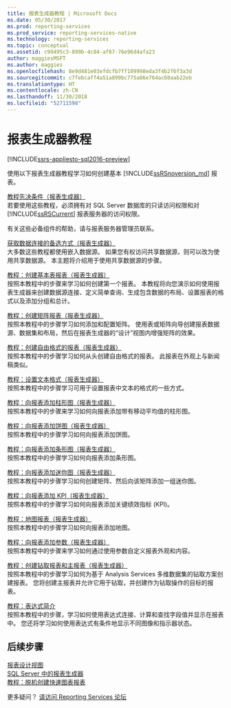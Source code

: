 ```yaml
---
title: 报表生成器教程 | Microsoft Docs
ms.date: 05/30/2017
ms.prod: reporting-services
ms.prod_service: reporting-services-native
ms.technology: reporting-services
ms.topic: conceptual
ms.assetid: c99495c3-899b-4c84-af87-76e96d4afa23
author: maggiesMSFT
ms.author: maggies
ms.openlocfilehash: 8e9d481e03efdcfb7ff109998eda3f4b2f6f3a3d
ms.sourcegitcommit: c7febcaff4a51a899bc775a86e764ac60aab22eb
ms.translationtype: HT
ms.contentlocale: zh-CN
ms.lasthandoff: 11/30/2018
ms.locfileid: "52711598"
---
```

# <a name="report-builder-tutorials"></a>报表生成器教程

[!INCLUDE[ssrs-appliesto-sql2016-preview](../includes/ssrs-appliesto-sql2016-preview.md)]

使用以下报表生成器教程学习如何创建基本 [!INCLUDE[ssRSnoversion_md](../includes/ssrsnoversion-md.md)] 报表。  
  
[教程先决条件（报表生成器）](../reporting-services/prerequisites-for-tutorials-report-builder.md)  
若要使用这些教程，必须拥有对 SQL Server 数据库的只读访问权限和对 [!INCLUDE[ssRSCurrent](../includes/ssrscurrent-md.md)] 报表服务器的访问权限。  
  
有关这些必备组件的帮助，请与报表服务器管理员联系。  
  
[获取数据连接的备选方式（报表生成器）](../reporting-services/alternative-ways-to-get-a-data-connection-report-builder.md)  
大多数这些教程都使用嵌入数据源。 如果您有权访问共享数据源，则可以改为使用共享数据源。 本主题将介绍用于使用共享数据源的步骤。  
  
[教程：创建基本表报表（报表生成器）](../reporting-services/tutorial-creating-a-basic-table-report-report-builder.md)  
按照本教程中的步骤来学习如何创建第一个报表。 本教程将向您演示如何使用报表生成器来创建数据源连接、定义简单查询、生成包含数据的布局、设置报表的格式以及添加分组和总计。  
  
[教程：创建矩阵报表（报表生成器）](../reporting-services/tutorial-creating-a-matrix-report-report-builder.md)  
按照本教程中的步骤学习如何添加和配置矩阵。 使用表或矩阵向导创建报表数据源、数据集和布局，然后在报表生成器的“设计”视图内增强矩阵的效果。  
  
[教程：创建自由格式的报表（报表生成器）](../reporting-services/tutorial-creating-a-free-form-report-report-builder.md)  
按照本教程中的步骤学习如何从头创建自由格式的报表。 此报表在外观上与新闻稿类似。  
  
[教程：设置文本格式（报表生成器）](../reporting-services/tutorial-format-text-report-builder.md)  
按照本教程中的步骤学习可用于设置报表中文本的格式的一些方式。  
  
[教程：向报表添加柱形图（报表生成器）](../reporting-services/tutorial-add-a-column-chart-to-your-report-report-builder.md)  
按照本教程中的步骤来学习如何向报表添加带有移动平均值的柱形图。  
  
[教程：向报表添加饼图（报表生成器）](../reporting-services/tutorial-add-a-pie-chart-to-your-report-report-builder.md)  
按照本教程中的步骤学习如何向报表添加饼图。  
  
[教程：向报表添加条形图（报表生成器）](../reporting-services/tutorial-add-a-bar-chart-to-your-report-report-builder.md)  
按照本教程中的步骤学习如何向报表添加条形图。  
  
[教程：向报表添加迷你图（报表生成器）](../reporting-services/tutorial-add-a-sparkline-to-your-report-report-builder.md)  
按照本教程中的步骤学习如何创建矩阵、然后向该矩阵添加一组迷你图。  
  
[教程：向报表添加 KPI（报表生成器）](../reporting-services/tutorial-adding-a-kpi-to-your-report-report-builder.md)  
按照本教程中的步骤学习如何向报表添加关键绩效指标 (KPI)。  
  
[教程：地图报表（报表生成器）](../reporting-services/tutorial-map-report-report-builder.md)  
按照本教程中的步骤学习如何向报表添加地图。  
  
[教程：向报表添加参数（报表生成器）](../reporting-services/tutorial-add-a-parameter-to-your-report-report-builder.md)  
按照本教程中的步骤来学习如何通过使用参数自定义报表外观和内容。  
  
[教程：创建钻取报表和主报表（报表生成器）](../reporting-services/tutorial-creating-drillthrough-and-main-reports-report-builder.md)  
按照本教程中的步骤学习如何为基于 Analysis Services 多维数据集的钻取方案创建报表。 您将创建主报表并允许它用于钻取，并创建作为钻取操作的目标的报表。  
  
[教程：表达式简介](../reporting-services/tutorial-introducing-expressions.md)  
按照本教程中的步骤，学习如何使用表达式连接、计算和查找字段值并显示在报表中。 您还将学习如何使用表达式有条件地显示不同图像和指示器状态。  

## <a name="next-steps"></a>后续步骤

[报表设计视图](../reporting-services/report-builder/report-design-view-report-builder.md)  
[SQL Server 中的报表生成器](../reporting-services/report-builder/report-builder-in-sql-server-2016.md)  
[教程：脱机创建快速图表报表](../reporting-services/report-builder/tutorial-create-a-quick-chart-report-offline-report-builder.md)  

更多疑问？ [请访问 Reporting Services 论坛](https://go.microsoft.com/fwlink/?LinkId=620231)
